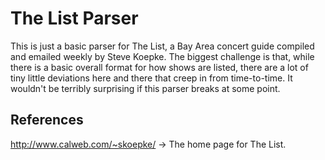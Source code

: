 The List Parser
===============

This is just a basic parser for The List, a Bay Area concert guide compiled and emailed weekly by Steve Koepke. The biggest challenge is that, while there is a basic overall format for how shows are listed, there are a lot of tiny little deviations here and there that creep in from time-to-time. It wouldn't be terribly surprising if this parser breaks at some point.

References
----------

http://www.calweb.com/~skoepke/ -> The home page for The List.
